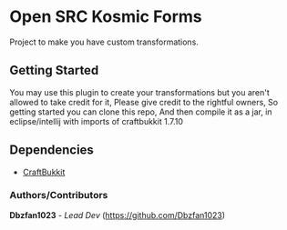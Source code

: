 # Open SRC Kosmic Forms
Project to make you have custom transformations.

## Getting Started 
You may use this plugin to create your transformations but you aren't allowed to take credit for it,
Please give credit to the rightful owners, So getting started you can clone this repo,
And then compile it as a jar, in eclipse/intellij with imports of craftbukkit 1.7.10

## Dependencies
* [CraftBukkit](https://www.google.com/url?q=https://www.dropbox.com/s/y0ok7i7x4hxuay1/craftbukkit-1.7.10-R0.1-20140808.005431-8.jar?dl%3D0&sa=D&source=hangouts&ust=1546290773742000&usg=AFQjCNHEQFE9khnvEqbHy6FWwSruwPFfWg)

### Authors/Contributors
**Dbzfan1023** - *Lead Dev* (https://github.com/Dbzfan1023)
